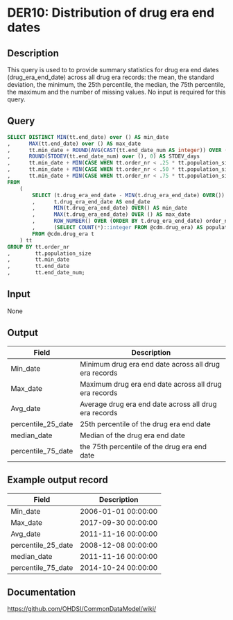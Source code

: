 <!---
Group:drug era
Name:DER10 Distribution of drug era end dates
Author:Patrick Ryan
CDM Version: 5.3
-->

# DER10: Distribution of drug era end dates

## Description
This query is used to to provide summary statistics for drug era end dates (drug_era_end_date) across all drug era records: the mean, the standard deviation, the minimum, the 25th percentile, the median, the 75th percentile, the maximum and the number of missing values. No input is required for this query.

## Query
```sql
SELECT DISTINCT MIN(tt.end_date) over () AS min_date
,      MAX(tt.end_date) over () AS max_date
,      tt.min_date + ROUND(AVG(CAST(tt.end_date_num AS integer)) OVER (), 0)::integer AS avg_date
,      ROUND(STDDEV(tt.end_date_num) over (), 0) AS STDEV_days
,      tt.min_date + MIN(CASE WHEN tt.order_nr < .25 * tt.population_size THEN 9999 ELSE tt.end_date_num END) over () AS percentile_25_date
,      tt.min_date + MIN(CASE WHEN tt.order_nr < .50 * tt.population_size THEN 9999 ELSE tt.end_date_num END) over () AS median_date
,      tt.min_date + MIN(CASE WHEN tt.order_nr < .75 * tt.population_size THEN 9999 ELSE tt.end_date_num END) over () AS percentile_75_date
FROM
    (
        SELECT (t.drug_era_end_date - MIN(t.drug_era_end_date) OVER()) AS end_date_num
        ,      t.drug_era_end_date AS end_date
        ,      MIN(t.drug_era_end_date) OVER() AS min_date
        ,      MAX(t.drug_era_end_date) OVER () AS max_date
        ,      ROW_NUMBER() OVER (ORDER BY t.drug_era_end_date) order_nr
        ,      (SELECT COUNT(*)::integer FROM @cdm.drug_era) AS population_size
        FROM @cdm.drug_era t
    ) tt
GROUP BY tt.order_nr
,        tt.population_size
,        tt.min_date
,        tt.end_date
,        tt.end_date_num;

```

## Input

None

## Output

|  Field |  Description |
| --- | --- |
| Min_date | Minimum drug era end date across all drug era records |
| Max_date | Maximum drug era end date across all drug era records |
| Avg_date | Average drug era end date across all drug era records |
| percentile_25_date | 25th percentile of the drug era end date |
| median_date | Median of the drug era end date |
| percentile_75_date | the 75th percentile of the drug era end date |

## Example output record

|  Field |  Description |
| --- | --- |
| Min_date | 2006-01-01 00:00:00 |
| Max_date | 2017-09-30 00:00:00 |
| Avg_date | 2011-11-16 00:00:00 |
| percentile_25_date | 2008-12-08 00:00:00 |
| median_date | 2011-11-16 00:00:00 |
| percentile_75_date | 2014-10-24 00:00:00 |

## Documentation
https://github.com/OHDSI/CommonDataModel/wiki/
